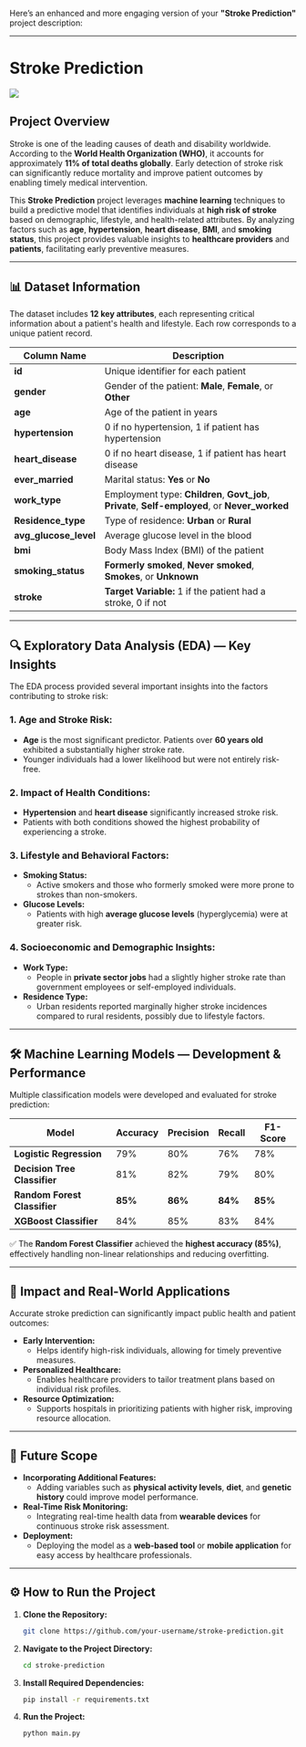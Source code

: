 Here’s an enhanced and more engaging version of your **"Stroke Prediction"** project description:

---

# **Stroke Prediction**  
![](https://dezyre.gumlet.io/images/blog/heart-disease-prediction-using-machine-learning-project/Heart_Disease_Prediction_using_Machine_Learning.png?w=330&dpr=2.6)  

## **Project Overview**  
Stroke is one of the leading causes of death and disability worldwide. According to the **World Health Organization (WHO)**, it accounts for approximately **11% of total deaths globally**. Early detection of stroke risk can significantly reduce mortality and improve patient outcomes by enabling timely medical intervention.  

This **Stroke Prediction** project leverages **machine learning** techniques to build a predictive model that identifies individuals at **high risk of stroke** based on demographic, lifestyle, and health-related attributes. By analyzing factors such as **age**, **hypertension**, **heart disease**, **BMI**, and **smoking status**, this project provides valuable insights to **healthcare providers** and **patients**, facilitating early preventive measures.  

---

## 📊 **Dataset Information**  
The dataset includes **12 key attributes**, each representing critical information about a patient's health and lifestyle. Each row corresponds to a unique patient record.  

| **Column Name**       | **Description**                                      |
|------------------------|------------------------------------------------------|
| **id**                 | Unique identifier for each patient                   |
| **gender**             | Gender of the patient: **Male**, **Female**, or **Other** |
| **age**                | Age of the patient in years                          |
| **hypertension**       | 0 if no hypertension, 1 if patient has hypertension  |
| **heart_disease**      | 0 if no heart disease, 1 if patient has heart disease |
| **ever_married**       | Marital status: **Yes** or **No**                     |
| **work_type**          | Employment type: **Children**, **Govt_job**, **Private**, **Self-employed**, or **Never_worked** |
| **Residence_type**     | Type of residence: **Urban** or **Rural**            |
| **avg_glucose_level**  | Average glucose level in the blood                   |
| **bmi**                | Body Mass Index (BMI) of the patient                 |
| **smoking_status**     | **Formerly smoked**, **Never smoked**, **Smokes**, or **Unknown** |
| **stroke**             | **Target Variable:** 1 if the patient had a stroke, 0 if not |

---

## 🔍 **Exploratory Data Analysis (EDA) — Key Insights**  
The EDA process provided several important insights into the factors contributing to stroke risk:  

### **1. Age and Stroke Risk:**  
- **Age** is the most significant predictor. Patients over **60 years old** exhibited a substantially higher stroke rate.  
- Younger individuals had a lower likelihood but were not entirely risk-free.  

### **2. Impact of Health Conditions:**  
- **Hypertension** and **heart disease** significantly increased stroke risk.  
- Patients with both conditions showed the highest probability of experiencing a stroke.  

### **3. Lifestyle and Behavioral Factors:**  
- **Smoking Status:**  
  - Active smokers and those who formerly smoked were more prone to strokes than non-smokers.  
- **Glucose Levels:**  
  - Patients with high **average glucose levels** (hyperglycemia) were at greater risk.  

### **4. Socioeconomic and Demographic Insights:**  
- **Work Type:**  
  - People in **private sector jobs** had a slightly higher stroke rate than government employees or self-employed individuals.  
- **Residence Type:**  
  - Urban residents reported marginally higher stroke incidences compared to rural residents, possibly due to lifestyle factors.  

---

## 🛠️ **Machine Learning Models — Development & Performance**  
Multiple classification models were developed and evaluated for stroke prediction:  

| **Model**                | **Accuracy**        | **Precision**    | **Recall**         | **F1-Score**     |
|---------------------------|--------------------|------------------|--------------------|------------------|
| **Logistic Regression**    | 79%                | 80%              | 76%                | 78%              |
| **Decision Tree Classifier** | 81%                | 82%              | 79%                | 80%              |
| **Random Forest Classifier** | **85%**            | **86%**          | **84%**            | **85%**          |
| **XGBoost Classifier**     | 84%                | 85%              | 83%                | 84%              |

✅ The **Random Forest Classifier** achieved the **highest accuracy (85%)**, effectively handling non-linear relationships and reducing overfitting.  

---

## 🚀 **Impact and Real-World Applications**  
Accurate stroke prediction can significantly impact public health and patient outcomes:  

- **Early Intervention:**  
  - Helps identify high-risk individuals, allowing for timely preventive measures.  
- **Personalized Healthcare:**  
  - Enables healthcare providers to tailor treatment plans based on individual risk profiles.  
- **Resource Optimization:**  
  - Supports hospitals in prioritizing patients with higher risk, improving resource allocation.  

---

## 🔮 **Future Scope**  

- **Incorporating Additional Features:**  
  - Adding variables such as **physical activity levels**, **diet**, and **genetic history** could improve model performance.  
- **Real-Time Risk Monitoring:**  
  - Integrating real-time health data from **wearable devices** for continuous stroke risk assessment.  
- **Deployment:**  
  - Deploying the model as a **web-based tool** or **mobile application** for easy access by healthcare professionals.  

---

## ⚙️ **How to Run the Project**  

1. **Clone the Repository:**  
   ```bash
   git clone https://github.com/your-username/stroke-prediction.git
   ```
2. **Navigate to the Project Directory:**  
   ```bash
   cd stroke-prediction
   ```
3. **Install Required Dependencies:**  
   ```bash
   pip install -r requirements.txt
   ```
4. **Run the Project:**  
   ```bash
   python main.py
   ```
